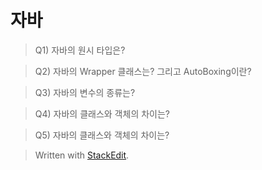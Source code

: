 # 자바 

>Q1) 자바의 원시 타입은? 

>Q2) 자바의 Wrapper 클래스는? 그리고 AutoBoxing이란?

>Q3) 자바의 변수의 종류는? 

>Q4) 자바의 클래스와 객체의 차이는? 

>Q5) 자바의 클래스와 객체의 차이는? 



> Written with [StackEdit](https://stackedit.io/).
<!--stackedit_data:
eyJoaXN0b3J5IjpbLTU0ODk5ODkyOV19
-->